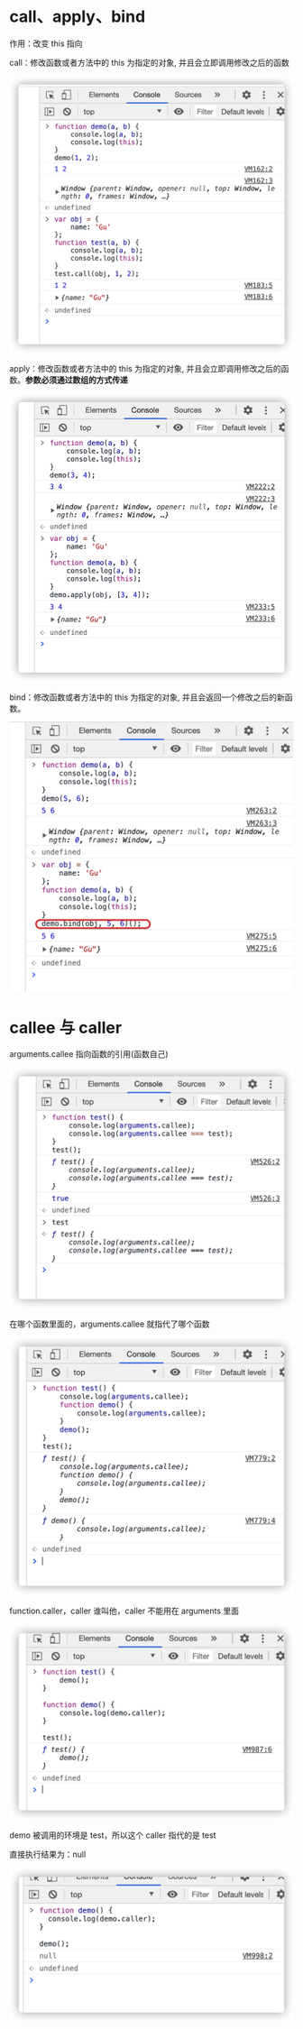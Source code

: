 # call、apply、bind

作用：改变 this 指向

call：修改函数或者方法中的 this 为指定的对象, 并且会立即调用修改之后的函数

![](assets/2020-05-31-14-40-49.png)

apply：修改函数或者方法中的 this 为指定的对象, 并且会立即调用修改之后的函数。**参数必须通过数组的方式传递**

![](assets/2020-05-31-14-42-25.png)

bind：修改函数或者方法中的 this 为指定的对象, 并且会返回一个修改之后的新函数。

![](assets/2020-05-31-14-44-37.png)

# callee 与 caller

arguments.callee 指向函数的引用(函数自己)

![](assets/2020-05-31-14-52-00.png)

在哪个函数里面的，arguments.callee 就指代了哪个函数

![](assets/2020-05-31-14-55-13.png)

function.caller，caller 谁叫他，caller 不能用在 arguments 里面

![](assets/2020-05-31-14-57-00.png)

demo 被调用的环境是 test，所以这个 caller 指代的是 test

直接执行结果为：null

![](assets/2020-05-31-15-00-14.png)
